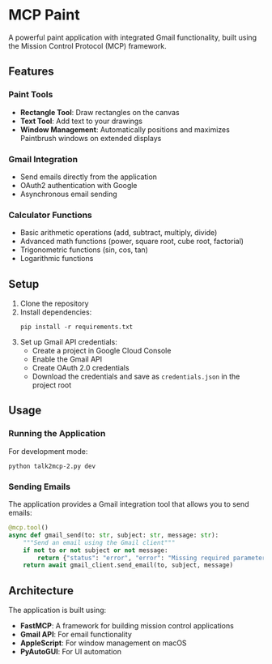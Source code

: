 # MCP Paint

A powerful paint application with integrated Gmail functionality, built using the Mission Control Protocol (MCP) framework.

## Features

### Paint Tools
- **Rectangle Tool**: Draw rectangles on the canvas
- **Text Tool**: Add text to your drawings
- **Window Management**: Automatically positions and maximizes Paintbrush windows on extended displays

### Gmail Integration
- Send emails directly from the application
- OAuth2 authentication with Google
- Asynchronous email sending

### Calculator Functions
- Basic arithmetic operations (add, subtract, multiply, divide)
- Advanced math functions (power, square root, cube root, factorial)
- Trigonometric functions (sin, cos, tan)
- Logarithmic functions

## Setup

1. Clone the repository
2. Install dependencies:
   ```
   pip install -r requirements.txt
   ```
3. Set up Gmail API credentials:
   - Create a project in Google Cloud Console
   - Enable the Gmail API
   - Create OAuth 2.0 credentials
   - Download the credentials and save as `credentials.json` in the project root

## Usage

### Running the Application

For development mode:
```
python talk2mcp-2.py dev
```

### Sending Emails

The application provides a Gmail integration tool that allows you to send emails:

```python
@mcp.tool()
async def gmail_send(to: str, subject: str, message: str):
    """Send an email using the Gmail client"""
    if not to or not subject or not message:
        return {"status": "error", "error": "Missing required parameters"}
    return await gmail_client.send_email(to, subject, message)
```

## Architecture

The application is built using:
- **FastMCP**: A framework for building mission control applications
- **Gmail API**: For email functionality
- **AppleScript**: For window management on macOS
- **PyAutoGUI**: For UI automation

